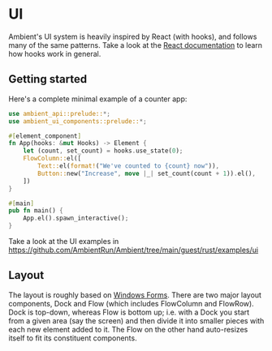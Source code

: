 # UI

Ambient's UI system is heavily inspired by React (with hooks), and follows many of the same patterns.
Take a look at the [React documentation](https://react.dev/reference/react) to learn how hooks work in general.

## Getting started

Here's a complete minimal example of a counter app:

```rust
use ambient_api::prelude::*;
use ambient_ui_components::prelude::*;

#[element_component]
fn App(hooks: &mut Hooks) -> Element {
    let (count, set_count) = hooks.use_state(0);
    FlowColumn::el([
        Text::el(format!("We've counted to {count} now")),
        Button::new("Increase", move |_| set_count(count + 1)).el(),
    ])
}

#[main]
pub fn main() {
    App.el().spawn_interactive();
}
```

Take a look at the UI examples in https://github.com/AmbientRun/Ambient/tree/main/guest/rust/examples/ui

## Layout

The layout is roughly based on [Windows Forms](https://docs.microsoft.com/en-us/dotnet/desktop/winforms/controls/layout?view=netdesktop-6.0#container-flow-layout). There are two major layout components, Dock and Flow (which includes FlowColumn and FlowRow). Dock is top-down,
whereas Flow is bottom up; i.e. with a Dock you start from a given area (say the screen) and then divide it into smaller pieces with
each new element added to it. The Flow on the other hand auto-resizes itself to fit its constituent components.
